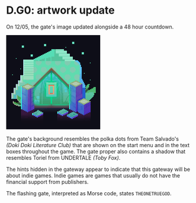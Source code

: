 # D.G0: artwork update

On 12/05, the gate's image updated alongside a 48 hour countdown.

![New gate icon](./assets/2.d.g0.gate2icon_closed_w900lt9QxCOtIyEBRx8sKwtZ6ZJ9TQNsxo5hEkrD.gif)

The gate's background resembles the polka dots from Team Salvado's _(Doki Doki Literature Club)_ that are shown on the start menu and in the text boxes throughout the game.
The gate proper also contains a shadow that resembles Toriel from UNDERTALE _(Toby Fox)_.

The hints hidden in the gateway appear to indicate that this gateway will be about indie games.
Indie games are games that usually do not have the financial support from publishers.

The flashing gate, interpreted as Morse code, states `THEONETRUEGOD`.
